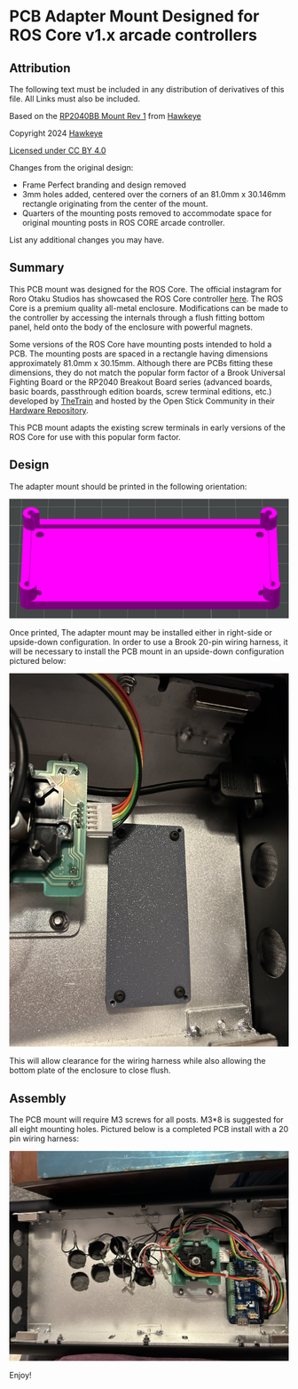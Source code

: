 # PCB Adapter Mount Designed for ROS Core v1.x arcade controllers

## Attribution

The following text must be included in any distribution of derivatives of this file. All Links must also be included.

Based on the [RP2040BB Mount Rev 1](https://github.com/CapnHawke/Arcade-Addons/blob/main/PCB%20Files/RP2040BB%20Mount%20Rev%201.stl) from [Hawkeye](https://github.com/CapnHawke)

Copyright 2024 [Hawkeye](https://github.com/CapnHawke)

[Licensed under CC BY 4.0](https://creativecommons.org/licenses/by/4.0/)

Changes from the original design:
 - Frame Perfect branding and design removed
 - 3mm holes added, centered over the corners of an 81.0mm x 30.146mm rectangle originating from the center of the mount.
 - Quarters of the mounting posts removed to accommodate space for original mounting posts in ROS CORE arcade controller.

List any additional changes you may have.

## Summary

This PCB mount was designed for the ROS Core. The official instagram for Roro Otaku Studios has showcased the ROS Core controller [here](https://www.instagram.com/roro_otaku_studio/p/C0KDqHdtrof/?img_index=1). The ROS Core is a premium quality all-metal enclosure. Modifications can be made to the controller by accessing the internals through a flush fitting bottom panel, held onto the body of the enclosure with powerful magnets. 

Some versions of the ROS Core have mounting posts intended to hold a PCB. The mounting posts are spaced in a rectangle having dimensions approximately 81.0mm x 30.15mm. Although there are PCBs fitting these dimensions, they do not match the popular form factor of a Brook Universal Fighting Board or the RP2040 Breakout Board series (advanced boards, basic boards, passthrough edition boards, screw terminal editions, etc.) developed by [TheTrain](https://github.com/TheTrainGoes) and hosted by the Open Stick Community in their [Hardware Repository](https://github.com/OpenStickCommunity/Hardware/tree/main). 

This PCB mount adapts the existing screw terminals in early versions of the ROS Core for use with this popular form factor. 

## Design

The adapter mount should be printed in the following orientation:

![ROS Core PCB Mount Adapter](https://github.com/CapnHawke/Arcade-Addons/blob/main/PCB%20Files/Images/ROS%20Core%20PCB%20mount%20adapter.png)

Once printed, The adapter mount may be installed either in right-side or upside-down configuration. In order to use a Brook 20-pin wiring harness, it will be necessary to install the PCB mount in an upside-down configuration pictured below:

![ROS Core Adapter Installed](https://github.com/CapnHawke/Arcade-Addons/blob/main/PCB%20Files/Images/ROS%20Core%20PCB%20Adapter%20mount.jpeg)

This will allow clearance for the wiring harness while also allowing the bottom plate of the enclosure to close flush.

## Assembly

The PCB mount will require M3 screws for all posts. M3*8 is suggested for all eight mounting holes. Pictured below is a completed PCB install with a 20 pin wiring harness:

![ROS Core PCB Installed](https://github.com/CapnHawke/Arcade-Addons/blob/main/PCB%20Files/Images/ROS%20Core%20PCB%20Adapter%20installed.jpeg)
 
Enjoy!

